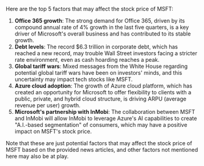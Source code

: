 Here are the top 5 factors that may affect the stock price of MSFT:

1. **Office 365 growth**: The strong demand for Office 365, driven by its compound annual rate of 4% growth in the last five quarters, is a key driver of Microsoft's overall business and has contributed to its stable growth.
2. **Debt levels**: The record $6.3 trillion in corporate debt, which has reached a new record, may trouble Wall Street investors facing a stricter rate environment, even as cash hoarding reaches a peak.
3. **Global tariff wars**: Mixed messages from the White House regarding potential global tariff wars have been on investors' minds, and this uncertainty may impact tech stocks like MSFT.
4. **Azure cloud adoption**: The growth of Azure cloud platform, which has created an opportunity for Microsoft to offer flexibility to clients with a public, private, and hybrid cloud structure, is driving ARPU (average revenue per user) growth.
5. **Microsoft's partnership with InMobi**: The collaboration between MSFT and InMobi will allow InMobi to leverage Azure's AI capabilities to create "A.I.-based segmentation" of consumers, which may have a positive impact on MSFT's stock price.

Note that these are just potential factors that may affect the stock price of MSFT based on the provided news articles, and other factors not mentioned here may also be at play.